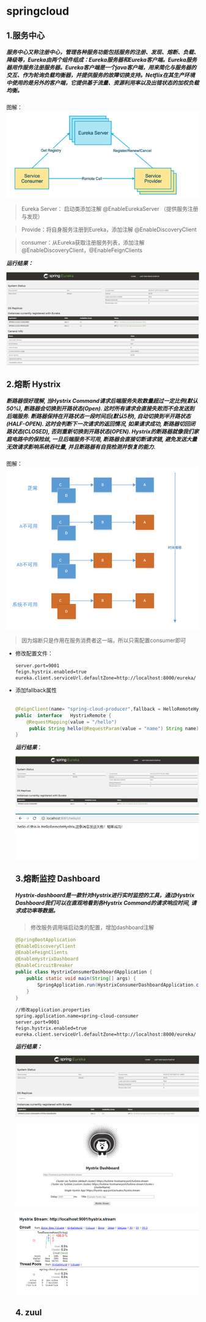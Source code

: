 

# springcloud

## 1.服务中心

##### 服务中心又称注册中心，管理各种服务功能包括服务的注册、发现、熔断、负载、降级等，Eureka由两个组件组成：Eureka服务器和Eureka客户端。Eureka服务器用作服务注册服务器。Eureka客户端是一个java客户端，用来简化与服务器的交互、作为轮询负载均衡器，并提供服务的故障切换支持。Netflix在其生产环境中使用的是另外的客户端，它提供基于流量、资源利用率以及出错状态的加权负载均衡。

图解：![1563873893321](.\photo\1563873893321.png)



> Eureka Server：  启动类添加注解 @EnableEurekaServer （提供服务注册与发现）

> Provide：将自身服务注册到Eureka，添加注解 @EnableDiscoveryClient

> consumer：从Eureka获取注册服务列表，添加注解@EnableDiscoveryClient，@EnableFeignClients

***运行结果：***

![1563874409592](.\photo\1563874409592.png)

## 2.熔断 Hystrix

##### 断路器很好理解, 当Hystrix Command请求后端服务失败数量超过一定比例(默认50%), 断路器会切换到开路状态(Open). 这时所有请求会直接失败而不会发送到后端服务. 断路器保持在开路状态一段时间后(默认5秒), 自动切换到半开路状态(HALF-OPEN). 这时会判断下一次请求的返回情况, 如果请求成功, 断路器切回闭路状态(CLOSED), 否则重新切换到开路状态(OPEN). Hystrix的断路器就像我们家庭电路中的保险丝, 一旦后端服务不可用, 断路器会直接切断请求链, 避免发送大量无效请求影响系统吞吐量, 并且断路器有自我检测并恢复的能力.



图解：![1563874638876](.\photo\1563874638876.png)



> 因为熔断只是作用在服务消费者这一端，所以只需配置consumer即可





- 修改配置文件： 

  ```spring.application.name=spring-cloud-consumer
  server.port=9001
  feign.hystrix.enabled=true
  eureka.client.serviceUrl.defaultZone=http://localhost:8000/eureka/
  ```

- 添加fallback属性 

  ```java
  
  @FeignClient(name= "spring-cloud-producer",fallback = HelloRemoteHystrix.class)
  public  interface   HystrixRemote {
      @RequestMapping(value = "/hello")
       public String hello(@RequestParam(value = "name") String name);
  }
  ```

  ***运行结果***：

  ![1563875609329](.\photo\1563875609329.png)

  

  ![1563875624044](.\photo\1563875624044.png)

  ## 3.熔断监控 Dashboard

  ##### Hystrix-dashboard是一款针对Hystrix进行实时监控的工具，通过Hystrix Dashboard我们可以在直观地看到各Hystrix Command的请求响应时间, 请求成功率等数据。

  > 修改服务调用端启动类的配置，增加dashboard注解

  ```java
  @SpringBootApplication
  @EnableDiscoveryClient
  @EnableFeignClients
  @EnableHystrixDashboard
  @EnableCircuitBreaker
  public class HystrixConsumerDashboardApplication {
      public static void main(String[] args) {
          SpringApplication.run(HystrixConsumerDashboardApplication.class, args);
      }
  }
  ```

  ```
  //修改application.properties
  spring.application.name=spring-cloud-consumer
  server.port=9001
  feign.hystrix.enabled=true
  eureka.client.serviceUrl.defaultZone=http://localhost:8000/eureka/
  ```

  ***运行结果：***

  ![1563876430068](.\photo\1563876430068.png)

  ![1563876471145](.\photo\1563876471145.png)

  ![1563876540253](.\photo\1563876540253.png)

  ## 4. zuul

  

  

  

  

  

  





